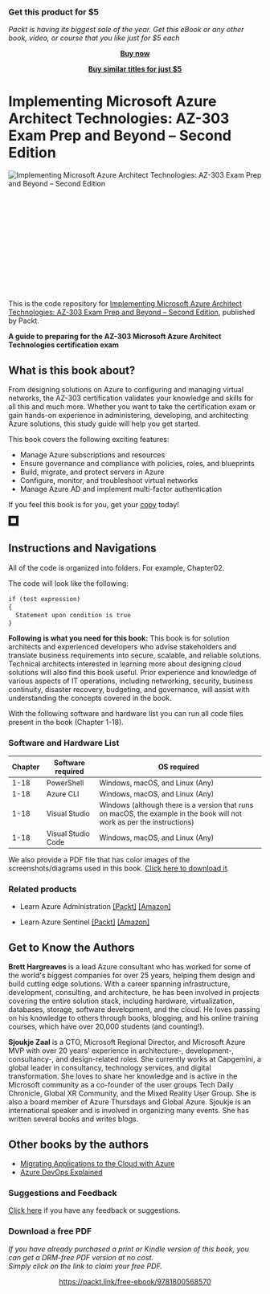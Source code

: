 
### Get this product for $5

<i>Packt is having its biggest sale of the year. Get this eBook or any other book, video, or course that you like just for $5 each</i>


<b><p align='center'>[Buy now](https://packt.link/9781800568570)</p></b>


<b><p align='center'>[Buy similar titles for just $5](https://subscription.packtpub.com/search)</p></b>


# Implementing Microsoft Azure Architect Technologies: AZ-303 Exam Prep and Beyond – Second Edition
 
<a href="https://www.packtpub.com/product/Implementing-Microsoft-Azure-Architect-Technologies-AZ-303-Exam-Prep-and-Beyond/9781800568570?utm_source=github&utm_medium=repository&utm_campaign=9781800568570"><img src="https://static.packt-cdn.com/products/9781800568570/cover/smaller" alt="Implementing Microsoft Azure Architect Technologies: AZ-303 Exam Prep and Beyond – Second Edition" height="256px" align="right"></a>

This is the code repository for [Implementing Microsoft Azure Architect Technologies: AZ-303 Exam Prep and Beyond – Second Edition](https://www.packtpub.com/product/Implementing-Microsoft-Azure-Architect-Technologies-AZ-303-Exam-Prep-and-Beyond/9781800568570?utm_source=github&utm_medium=repository&utm_campaign=9781800568570), published by Packt.

**A guide to preparing for the AZ-303 Microsoft Azure Architect Technologies certification exam**

## What is this book about?
From designing solutions on Azure to configuring and managing virtual networks, the AZ-303 certification validates your knowledge and skills for all this and much more. Whether you want to take the certification exam or gain hands-on experience in administering, developing, and architecting Azure solutions, this study guide will help you get started.

This book covers the following exciting features: 
* Manage Azure subscriptions and resources
* Ensure governance and compliance with policies, roles, and blueprints
* Build, migrate, and protect servers in Azure
* Configure, monitor, and troubleshoot virtual networks
* Manage Azure AD and implement multi-factor authentication

If you feel this book is for you, get your [copy](https://www.amazon.com/dp/1800568576) today!

<a href="https://www.packtpub.com/?utm_source=github&utm_medium=banner&utm_campaign=GitHubBanner"><img src="https://raw.githubusercontent.com/PacktPublishing/GitHub/master/GitHub.png" alt="https://www.packtpub.com/" border="5" /></a>

## Instructions and Navigations
All of the code is organized into folders. For example, Chapter02.

The code will look like the following:
```
if (test expression)
{
  Statement upon condition is true
}
```

**Following is what you need for this book:**
This book is for solution architects and experienced developers who advise stakeholders and translate business requirements into secure, scalable, and reliable solutions. Technical architects interested in learning more about designing cloud solutions will also find this book useful. Prior experience and knowledge of various aspects of IT operations, including networking, security, business continuity, disaster recovery, budgeting, and governance, will assist with understanding the concepts covered in the book.

With the following software and hardware list you can run all code files present in the book (Chapter 1-18).

### Software and Hardware List

| Chapter  | Software required                   | OS required                                                                                                             |
| -------- | ------------------------------------| ------------------------------------------------------------------------------------------------------------------------|
| 1-18     | PowerShell                          | Windows, macOS, and Linux (Any)                                                                                         |
| 1-18     | Azure CLI                           | Windows, macOS, and Linux (Any)                                                                                         |
| 1-18     | Visual Studio                       | Windows (although there is a version that runs on macOS, the example in the book will not work as per the instructions) |
| 1-18     | Visual Studio Code                  | Windows, macOS, and Linux (Any)                                                                                         |



We also provide a PDF file that has color images of the screenshots/diagrams used in this book. [Click here to download it](http://www.packtpub.com/sites/default/files/downloads/9781800568570_ColorImages.pdf).

### Related products 
* Learn Azure Administration [[Packt]](https://www.packtpub.com/product/learn-azure-administration/9781838551452?utm_source=github&utm_medium=repository&utm_campaign=9781838551452) [[Amazon]](https://www.amazon.com/dp/183855145X)

* Learn Azure Sentinel [[Packt]](https://www.packtpub.com/product/learn-azure-sentinel/9781838980924?utm_source=github&utm_medium=repository&utm_campaign=9781838980924) [[Amazon]](https://www.amazon.com/dp/183898092X)

## Get to Know the Authors
**Brett Hargreaves** is a lead Azure consultant who has worked for some of the world's biggest companies for over 25 years, helping them design and build cutting edge solutions. With a career spanning infrastructure, development, consulting, and architecture, he has been involved in projects covering the entire solution stack, including hardware, virtualization, databases, storage, software development, and the cloud. He loves passing on his knowledge to others through books, blogging, and his online training courses, which have over 20,000 students (and counting!).

**Sjoukje Zaal** is a CTO, Microsoft Regional Director, and Microsoft Azure MVP with over 20 years' experience in architecture-, development-, consultancy-, and design-related roles. She currently works at Capgemini, a global leader in consultancy, technology services, and digital transformation.
She loves to share her knowledge and is active in the Microsoft community as a co-founder of the user groups Tech Daily Chronicle, Global XR Community, and the Mixed Reality User Group. She is also a board member of Azure Thursdays and Global Azure. Sjoukje is an international speaker and is involved in organizing many events. She has written several books and writes blogs.

## Other books by the authors
* [Migrating Applications to the Cloud with Azure](https://www.packtpub.com/product/migrating-applications-to-the-cloud-with-azure/9781839217470?utm_source=github&utm_medium=repository&utm_campaign=9781839217470)
* [Azure DevOps Explained](https://www.packtpub.com/product/azure-devops-explained/9781800563513?utm_source=github&utm_medium=repository&utm_campaign=9781800563513)

### Suggestions and Feedback
[Click here](https://docs.google.com/forms/d/e/1FAIpQLSdy7dATC6QmEL81FIUuymZ0Wy9vH1jHkvpY57OiMeKGqib_Ow/viewform) if you have any feedback or suggestions.
### Download a free PDF

 <i>If you have already purchased a print or Kindle version of this book, you can get a DRM-free PDF version at no cost.<br>Simply click on the link to claim your free PDF.</i>
<p align="center"> <a href="https://packt.link/free-ebook/9781800568570">https://packt.link/free-ebook/9781800568570 </a> </p>